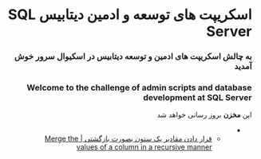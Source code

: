 <div dir="rtl">

# اسکریپت های توسعه و ادمین دیتابیس SQL Server
### به چالش اسکریپت های ادمین و توسعه دیتابیس در اسکیوال سرور خوش آمدید
### Welcome to the challenge of admin scripts and database development at SQL Server
این **مخزن** بروز رسانی خواهد شد

* * [قرار دادن مقادیر یک ستون بصورت بازگشتی | Merge the values of a column in a recursive manner](https://github.com/miladkeshvari/SQLServer-ScriptChallenge/tree/master/CTE%20Recursive%20And%20For-XML)


</div>
